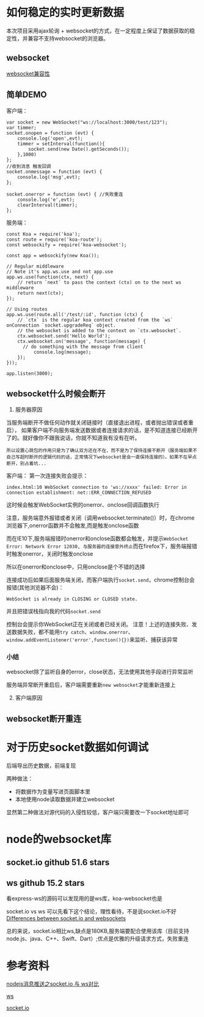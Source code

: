 # 如何稳定的实时更新数据
本次项目采用ajax轮询 + websocket的方式，在一定程度上保证了数据获取的稳定性，并兼容不支持websocket的浏览器。
## websocket
[websocket兼容性](https://caniuse.com/?search=websocket)

## 简单DEMO
客户端：
```
var socket = new WebSocket("ws://localhost:3000/test/123");
var timmer;
socket.onopen = function (evt) {
    console.log('open',evt);
    timmer = setInterval(function(){
        socket.send(new Date().getSeconds());
    },1000)
};
//收到消息 触发回调
socket.onmessage = function (evt) {
    console.log('msg',evt);
};

socket.onerror = function (evt) { //失败重连 
    console.log('e',evt);
    clearInterval(timmer);
};
```

服务端：
```
const Koa = require('koa');
const route = require('koa-route');
const websockify = require('koa-websocket');

const app = websockify(new Koa());

// Regular middleware
// Note it's app.ws.use and not app.use
app.ws.use(function(ctx, next) {
    // return `next` to pass the context (ctx) on to the next ws middleware
    return next(ctx);
});
  
// Using routes
app.ws.use(route.all('/test/:id', function (ctx) {
    // `ctx` is the regular koa context created from the `ws` onConnection `socket.upgradeReq` object.
    // the websocket is added to the context on `ctx.websocket`.
    ctx.websocket.send('Hello World');
    ctx.websocket.on('message', function(message) {
      // do something with the message from client
          console.log(message);
    });
}));

app.listen(3000);
```

## websocket什么时候会断开
1. 服务器原因

当服务端断开不做任何动作就关闭链接时（直接退出进程，或者抛出错误或者重启）， 如果客户端不向服务端发送数据或者连接请求的话，是不知道连接已经断开了的。就好像你不跟我说话，你就不知道我有没有在听。

    所以设置心跳包的作用只是为了确认双方还在不在，而不是为了保持连接不断开（服务端如果不自己写超时断开的逻辑代码的话，正常情况下websocket是会一直保持连接的）。如果不在早点断开，别占着坑...

客户端：
第一次连接失败会提示：

```index.html:10 WebSocket connection to 'ws://xxxx' failed: Error in connection establishment: net::ERR_CONNECTION_REFUSED```

这时候会触发WebSocket实例的onerror、onclose回调函数执行

注意，服务端意外报错或者关闭（调用websocket.terminate()）时，在chrome浏览器下,onerror函数并不会触发,而是触发onclose函数

而在IE10下,服务端报错时onerror和onclose函数都会触发，并提示```WebSocket Error: Network Error 12030, 与服务器的连接意外终止```而在firefox下，服务端报错时触发onerror，关闭时触发onclose

所以在onerror和onclose中，只用onclose是个不错的选择

连接成功后如果后面服务端关闭，而客户端执行```socket.send```，chrome控制台会报错(其他浏览器不会)：

```WebSocket is already in CLOSING or CLOSED state.```

并且把错误栈指向我的代码```socket.send```

控制台会提示你WebSocket正在关闭或者已经关闭。
注意！上述的连接失败、发送数据失败，都不能用```try catch```、```window.onerror```、```window.addEventListener('error',function(){})```来监听、捕获该异常

### 小结
websocket除了监听自身的error，close状态，无法使用其他手段进行异常监听


服务端异常断开重启后，客户端需要重新```new websocket```才能重新连接上


2. 客户端原因

## websocket断开重连

# 对于历史socket数据如何调试
后端导出历史数据，前端复现

两种做法：
- 将数据作为变量写进页面脚本里
- 本地使用node读取数据并建立websocket

显然第二种做法对源代码的入侵性较低，客户端只需要改一下socket地址即可

# node的websocket库
## socket.io  github 51.6 stars

## ws  github 15.2 stars
看express-ws的源码可以发现用的是ws库，koa-websocket也是

socket.io vs ws
可以先看下这个结论，理性看待，不是说socket.io不好
[Differences between socket.io and websockets](https://stackoverflow.com/questions/10112178/differences-between-socket-io-and-websockets/38558531#38558531)

总的来说，socket.io相比ws,缺点是180KB,服务端要配合使用该库（目前支持node.js、java、C++、Swift、Dart）;优点是优雅的升级请求方式，失败重连

# 参考资料

[nodejs消息推送之socket.io 与 ws对比](https://blog.csdn.net/swimming_in_it_/article/details/81451491)

[ws](https://github.com/websockets/ws)

[socket.io](https://github.com/socketio/socket.io)


